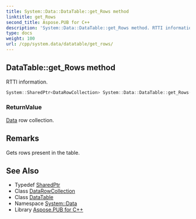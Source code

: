 ```yaml
---
title: System::Data::DataTable::get_Rows method
linktitle: get_Rows
second_title: Aspose.PUB for C++
description: 'System::Data::DataTable::get_Rows method. RTTI information in C++.'
type: docs
weight: 100
url: /cpp/system.data/datatable/get_rows/
---
```

## DataTable::get_Rows method


RTTI information.

```cpp
System::SharedPtr<DataRowCollection> System::Data::DataTable::get_Rows()
```


### ReturnValue

[Data](../../) row collection.
## Remarks


Gets rows present in the table. 
## See Also

* Typedef [SharedPtr](../../../system/sharedptr/)
* Class [DataRowCollection](../../datarowcollection/)
* Class [DataTable](../)
* Namespace [System::Data](../../)
* Library [Aspose.PUB for C++](../../../)
